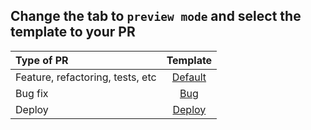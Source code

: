 ## Change the tab to `preview mode` and select the template to your PR


| Type of PR                       | Template                        |
|:---------------------------------|:-------------------------------:|
| Feature, refactoring, tests, etc | [Default](?template=default.md) |
| Bug fix                           | [Bug](?template=bug.md)         |
| Deploy                           | [Deploy](?template=deploy.md)   |